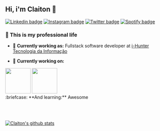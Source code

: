 ## Hi, i'm Claiton :man:


[![Linkedin badge](https://img.shields.io/static/v1?label=&nbsp;&message=Linkedin&color=282A36&style=flat&logo=linkedin&logoColor=fff)](https://www.linkedin.com/in/claiton-barreto-9b5b16145/)
[![Instagram badge](https://img.shields.io/static/v1?label=&nbsp;&&message=Instagram&color=282A36&style=flat&logo=instagram&logoColor=fff)](https://www.instagram.com/cbarreto.dev/)
[![Twitter badge](https://img.shields.io/static/v1?label=&nbsp;&&message=Twitter&color=282A36&style=flat&logo=twitter&logoColor=fff)](https://www.instagram.com/cbarreto.dev/)
[![Spotify badge](https://img.shields.io/static/v1?label=&nbsp;&&message=Spotify&color=282A36&style=flat&logo=spotify&logoColor=fff)](https://www.instagram.com/cbarreto.dev/)

### :briefcase: This is my professional life 

- :briefcase: **Currently working as:** Fullstack software developer at [i-Hunter Tecnologia da Informação](https://i-hunter.com)

- :briefcase: **Currently working on:** <br/>
<div style="display: inline">
<img width="80px" src="https://seeklogo.com/images/L/laravel-framework-logo-C10176EC8C-seeklogo.com.png">
<img width="80px" src="https://seeklogo.com/images/R/react-logo-7B3CE81517-seeklogo.com.png">
</div>
<br />
:briefcase: **And learning:** Awesome<br />
<br/><br/><br/>

[![Claiton's github stats](https://github-readme-stats.vercel.app/api?username=claitonbarreto&show_icons=true&hide=issues&theme=dracula)](https://github.com/anuraghazra/github-readme-stats?hide=issues)



<!--spotify color #1ED760-->

<!--
**ClaitonBarreto/claitonbarreto** is a ✨ _special_ ✨ repository because its `README.md` (this file) appears on your GitHub profile.

Here are some ideas to get you started:

- 🔭 I’m currently working on ...
- 🌱 I’m currently learning ...
- 👯 I’m looking to collaborate on ...
- 🤔 I’m looking for help with ...
- 💬 Ask me about ...
- 📫 How to reach me: ...
- 😄 Pronouns: ...
- ⚡ Fun fact: ...
-->
